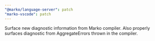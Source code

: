 ```yaml
---
"@marko/language-server": patch
"marko-vscode": patch
---
```


Surface new diagnostic information from Marko compiler. Also properly surfaces diagnostic from AggregateErrors thrown in the compiler.
